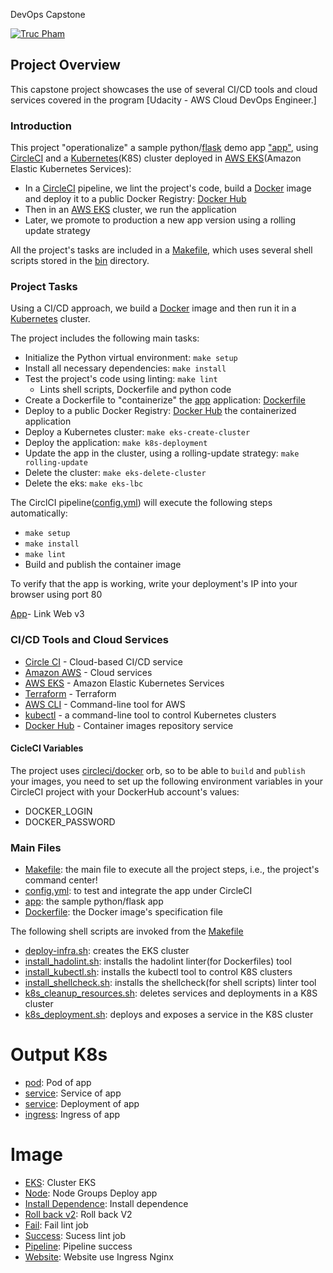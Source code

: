 DevOps Capstone

[![Truc Pham](https://circleci.com/gh/trucdp/devops-capstone.svg?style=shield)](https://github.com/trucdp/devops-capstone)

## Project Overview

This capstone project showcases the use of several CI/CD tools and cloud services covered in the program [Udacity - AWS Cloud DevOps Engineer.]
### Introduction

This project "operationalize" a sample python/[flask](https://flask.palletsprojects.com/)
demo app ["app"](./app/app.py), using [CircleCI](https://www.circleci.com) and
 a [Kubernetes](https://kubernetes.io/)(K8S) cluster deployed in [AWS EKS](https://aws.amazon.com/eks/)(Amazon Elastic Kubernetes Services):

* In a [CircleCI](https://www.circleci.com) pipeline, we lint the project's code, build
 a [Docker](https://www.docker.com/resources/what-container) image and deploy it to a public
Docker Registry: [Docker Hub](https://hub.docker.com/repository/docker/trucdp/app)
* Then in an [AWS EKS](https://aws.amazon.com/eks/) cluster, we run the application
* Later, we promote to production a new app version using a rolling update strategy

All the project's tasks are included in a [Makefile](Makefile), which uses several shell scripts stored in the
[bin](bin) directory.

### Project Tasks

Using a CI/CD approach, we build a [Docker](https://www.docker.com/resources/what-container) image and then run it in a [Kubernetes](https://kubernetes.io/) cluster.

The project includes the following main tasks:

* Initialize the Python virtual environment:  `make setup`
* Install all necessary dependencies:  `make install`
* Test the project's code using linting:  `make lint`
  * Lints shell scripts, Dockerfile and python code
* Create a Dockerfile to "containerize" the [app](/app/app.py) application: [Dockerfile](app/Dockerfile)
* Deploy to a public Docker Registry:
 [Docker Hub](https://hub.docker.com/r/trucdp/app) the containerized application
* Deploy a Kubernetes cluster:  `make eks-create-cluster`
* Deploy the application:  `make k8s-deployment`
* Update the app in the cluster, using a rolling-update strategy:  `make rolling-update`
* Delete the cluster:  `make eks-delete-cluster`
* Delete the eks:  `make eks-lbc`


The CirclCI pipeline([config.yml](.circleci/config.yml)) will execute the following steps automatically:

* `make setup`
* `make install`
* `make lint`
* Build and publish the container image

To verify that the app is working, write your deployment's IP into your browser using port 80 

[App](http://ingress-basics-1603235649.us-east-1.elb.amazonaws.com/)- Link Web v3

### CI/CD Tools and Cloud Services

* [Circle CI](https://www.circleci.com) - Cloud-based CI/CD service
* [Amazon AWS](https://aws.amazon.com/) - Cloud services
* [AWS EKS](https://aws.amazon.com/eks/) - Amazon Elastic Kubernetes Services
* [Terraform](https://www.terraform.io/) - Terraform
* [AWS CLI](https://aws.amazon.com/cli/) - Command-line tool for AWS
* [kubectl](https://kubernetes.io/docs/reference/kubectl/) - a command-line tool to control Kubernetes clusters
* [Docker Hub](https://hub.docker.com/repository/docker/trucdp/app) - Container images repository service

#### CicleCI Variables

  The project uses [circleci/docker](https://circleci.com/developer/orbs/orb/circleci/docker) orb,
  so to be able to `build` and `publish` your images, you need to set up the following environment
  variables in your CircleCI project with your DockerHub account's values:

* DOCKER_LOGIN
* DOCKER_PASSWORD
  
### Main Files

* [Makefile](./Makefile): the main file to execute all the project steps, i.e., the project's command center!
* [config.yml](.circleci/config.yml): to test and integrate the app under CircleCI
* [app](./app/app.py): the sample python/flask app
* [Dockerfile](./app/Dockerfile): the Docker image's specification file


The following shell scripts are invoked from the [Makefile](./Makefile)

* [deploy-infra.sh](./scripts/deploy-infra.sh): creates the EKS cluster
* [install_hadolint.sh](./scripts/install_hadolint.sh): installs the hadolint linter(for Dockerfiles) tool
* [install_kubectl.sh](./scripts/install_kubectl.sh): installs the kubectl tool to control K8S clusters
* [install_shellcheck.sh](./scripts/install_shellcheck.sh): installs the shellcheck(for shell scripts) linter tool
* [k8s_cleanup_resources.sh](./scripts/k8s_cleanup_resources.sh): deletes services and deployments in a K8S cluster
* [k8s_deployment.sh](./scripts/k8s_deployment.sh): deploys and exposes a service in the K8S cluster
# Output K8s
* [pod](./outputs/pod.txt): Pod of app
* [service](./outputs/service.txt): Service of app
* [service](./outputs/deployment.txt): Deployment of app
* [ingress](./outputs/ingress.txt): Ingress of app 
# Image

* [EKS](./img/eks-cluster.png): Cluster EKS
* [Node](./img/nodegroups.png): Node Groups Deploy app
* [Install Dependence](./img/install-dependence.png): Install dependence
* [Roll back v2](./img/rollback-v2.png): Roll back V2
* [Fail](./img/fail-lint.png): Fail lint job
* [Success](./img/success-lint.png): Sucess lint job
* [Pipeline](./img/pipeline.png): Pipeline success
* [Website](./img/website.png): Website use Ingress Nginx












